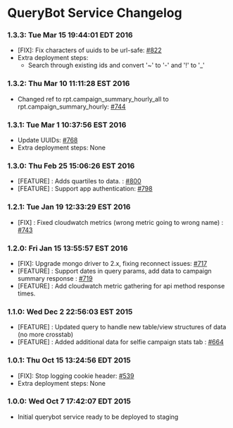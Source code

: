 # QueryBot Service Changelog

### 1.3.3: Tue Mar 15 19:44:01 EDT 2016
* [FIX]: Fix characters of uuids to be url-safe: [#822](https://github.com/cinema6/cwrx/pull/822)
* Extra deployment steps:
    * Search through existing ids and convert '~' to '-' and '!' to '_'

### 1.3.2: Thu Mar 10 11:11:28 EST 2016
* Changed ref to rpt.campaign_summary_hourly_all to rpt.campaign_summary_hourly: [#744](https://github.com/cinema6/cwrx/issues/744)

### 1.3.1: Tue Mar  1 10:37:56 EST 2016
* Update UUIDs: [#768](https://github.com/cinema6/cwrx/issues/768)
* Extra deployment steps: None

### 1.3.0: Thu Feb 25 15:06:26 EST 2016
* [FEATURE] : Adds quartiles to data. : [#800](https://github.com/cinema6/cwrx/issues/800)
* [FEATURE] : Support app authentication: [#798](https://github.com/cinema6/cwrx/pull/798)

### 1.2.1: Tue Jan 19 12:33:29 EST 2016
* [FIX] : Fixed cloudwatch metrics (wrong metric going to wrong name) : [#743](https://github.com/cinema6/cwrx/issues/743)

### 1.2.0: Fri Jan 15 13:55:57 EST 2016
* [FIX]: Upgrade mongo driver to 2.x, fixing reconnect issues: [#717](https://github.com/cinema6/cwrx/pull/717)
* [FEATURE] : Support dates in query params, add data to campaign summary response : [#719](https://github.com/cinema6/cwrx/issues/719)
* [FEATURE] : Add cloudwatch metric gathering for api method response times.

### 1.1.0: Wed Dec  2 22:56:03 EST 2015
* [FEATURE] : Updated query to handle new table/view structures of data (no more crosstab)
* [FEATURE] : Added additional data for selfie campaign stats tab : [#664](https://github.com/cinema6/cwrx/issues/664)

### 1.0.1: Thu Oct 15 13:24:56 EDT 2015
* [FIX]: Stop logging cookie header: [#539](https://github.com/cinema6/cwrx/issues/539)
* Extra deployment steps: None

### 1.0.0: Wed Oct  7 17:42:07 EDT 2015
* Initial querybot service ready to be deployed to staging
